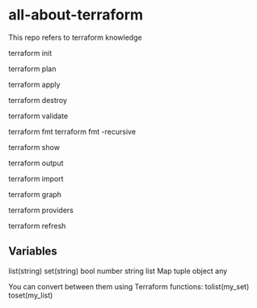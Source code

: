 # all-about-terraform
This repo refers to terraform knowledge

terraform init

terraform plan 

terraform apply

terraform destroy

terraform validate

terraform fmt 
terraform fmt -recursive

terraform show

terraform output

terraform import

terraform graph

terraform providers

terraform refresh




Variables
-------------
list(string)
set(string)
bool
number
string
list
Map
tuple
object
any

You can convert between them using Terraform functions:
tolist(my_set)
toset(my_list)

